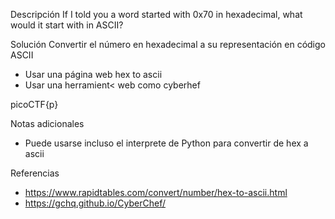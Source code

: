 Descripción
If I told you a word started with 0x70 in hexadecimal, what would it start with in ASCII?

Solución
Convertir el número en hexadecimal a su representación en código ASCII
- Usar una página web hex to ascii
- Usar una herramient< web como cyberhef

picoCTF{p}

Notas adicionales
- Puede usarse incluso el interprete de Python para convertir de hex a ascii

Referencias
- https://www.rapidtables.com/convert/number/hex-to-ascii.html
- https://gchq.github.io/CyberChef/
